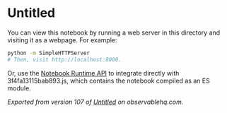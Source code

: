 # Untitled

You can view this notebook by running a web server in this directory and
visiting it as a webpage. For example:

```sh
python -m SimpleHTTPServer
# Then, visit http://localhost:8000.
```

Or, use the [Notebook Runtime API](https://github.com/observablehq/notebook-runtime) to
integrate directly with 3f4fa13115bab893.js, which contains the notebook compiled as an
ES module.

*Exported from version 107 of [Untitled](https://observablehq.com/d/3f4fa13115bab893) on observablehq.com.*